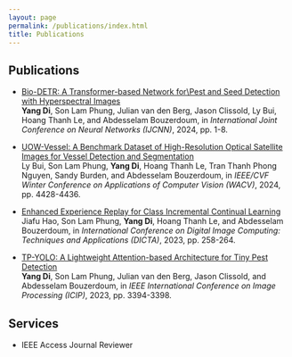 ```yaml
---
layout: page
permalink: /publications/index.html
title: Publications
---
```


## Publications

- [Bio-DETR: A Transformer-based Network for\\Pest and Seed Detection with Hyperspectral Images]() <br>
  **Yang Di**, Son Lam Phung, Julian van den Berg, Jason Clissold, Ly Bui, Hoang Thanh Le, and Abdesselam Bouzerdoum,
  in *International Joint Conference on Neural Networks (IJCNN)*, 2024, pp. 1-8. <br>
   
- [UOW-Vessel: A Benchmark Dataset of High-Resolution Optical Satellite Images for Vessel Detection and Segmentation](https://ieeexplore.ieee.org/document/10484385) <br>
  Ly Bui, Son Lam Phung, **Yang Di**, Hoang Thanh Le, Tran Thanh Phong Nguyen, Sandy Burden, and Abdesselam Bouzerdoum,
  in *IEEE/CVF Winter Conference on Applications of Computer Vision (WACV)*, 2024, pp. 4428-4436. <be>

- [Enhanced Experience Replay for Class Incremental Continual Learning](https://ieeexplore.ieee.org/document/10410917) <br>
  Jiafu Hao, Son Lam Phung, **Yang Di**, Hoang Thanh Le, and Abdesselam Bouzerdoum,
  in *International Conference on Digital Image Computing: Techniques and Applications (DICTA)*, 2023, pp. 258-264. <br>

- [TP-YOLO: A Lightweight Attention-based Architecture for Tiny Pest Detection](https://ieeexplore.ieee.org/document/10222202) <br>
  **Yang Di**, Son Lam Phung, Julian van den Berg, Jason Clissold, and Abdesselam Bouzerdoum,
  in *IEEE International Conference on Image Processing (ICIP)*, 2023, pp. 3394-3398. <br>

## Services

- IEEE Access Journal Reviewer
